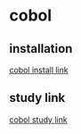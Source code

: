 # cobol

## installation

[cobol install link](https://www.youtube.com/watch?v=OQGY6FdqTZs)

## study link

[cobol study link](https://www.youtube.com/watch?v=j4hRHDSWf4c&list=PLgZSinztGMXcmF3BFfNLCjURjXR_OUgmu&index=3)


